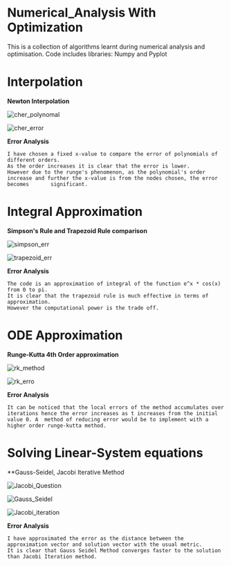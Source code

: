 # Numerical_Analysis With Optimization

This is a collection of algorithms learnt during numerical analysis and optimisation. 
Code includes libraries: Numpy and Pyplot


# Interpolation 

**Newton Interpolation** 


![cher_polynomal](https://user-images.githubusercontent.com/74304944/158596680-1ad38b64-a89b-4914-9eff-ffbc21afd4ec.png)

![cher_error](https://user-images.githubusercontent.com/74304944/158596710-99839b5f-8508-454c-89cd-cf67a833aa2f.png)


**Error Analysis**

    I have chosen a fixed x-value to compare the error of polynomials of different orders. 
    As the order increases it is clear that the error is lower.
    However due to the runge's phenomenon, as the polynomial's order increase and further the x-value is from the nodes chosen, the error becomes       significant.




# Integral Approximation

**Simpson's Rule and Trapezoid Rule comparison**

![simpson_err](https://user-images.githubusercontent.com/74304944/158597668-07bb3b60-98b6-4a7a-b7a8-3688a7490a28.png)

![trapezoid_err](https://user-images.githubusercontent.com/74304944/158597686-f087d666-14da-44a2-ae1e-29687003ac91.png)


**Error Analysis**

    The code is an approximation of integral of the function e^x * cos(x) from 0 to pi.
    It is clear that the trapezoid rule is much effective in terms of approximation.
    However the computational power is the trade off.





# ODE Approximation

**Runge-Kutta 4th Order approximation**

![rk_method](https://user-images.githubusercontent.com/74304944/158992055-494c1efb-c3cf-4b94-b9b0-35a15431bc02.png)

![rk_erro](https://user-images.githubusercontent.com/74304944/158992066-e3b8d186-111c-4194-8c18-78cc54744de9.png)


**Error Analysis**

    It can be noticed that the local errors of the method accumulates over iterations hence the error increases as t increases from the initial value 0. A  method of reducing error would be to implement with a higher order runge-kutta method.





# Solving Linear-System equations

**Gauss-Seidel, Jacobi Iterative Method

![Jacobi_Question](https://user-images.githubusercontent.com/74304944/158992557-6df8a55e-4a7d-4544-b31a-5e05d085109f.png)


![Gauss_Seidel](https://user-images.githubusercontent.com/74304944/158992645-d0ea116d-4858-4991-9fbc-a3a7f9fd2e7a.png)

![Jacobi_iteration](https://user-images.githubusercontent.com/74304944/158992658-83e85b1f-36ac-4abc-a18a-5b58ecd761f6.png)


**Error Analysis**

    I have approximated the error as the distance between the approximation vector and solution vector with the usual metric. 
    It is clear that Gauss Seidel Method converges faster to the solution than Jacobi Iteration method.
